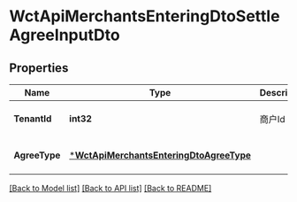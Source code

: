 # WctApiMerchantsEnteringDtoSettleAgreeInputDto

## Properties
Name | Type | Description | Notes
------------ | ------------- | ------------- | -------------
**TenantId** | **int32** | 商户Id | [optional] [default to null]
**AgreeType** | [***WctApiMerchantsEnteringDtoAgreeType**](WCT.Api.MerchantsEntering.Dto.AgreeType.md) |  | [optional] [default to null]

[[Back to Model list]](../README.md#documentation-for-models) [[Back to API list]](../README.md#documentation-for-api-endpoints) [[Back to README]](../README.md)

